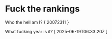 # Fuck the rankings

Who the hell am I?
{ 20072311 }

What fucking year is it?
[ 2025-06-19T06:33:20Z ]
